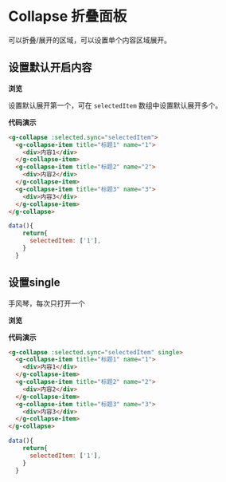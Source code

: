 # Collapse 折叠面板

可以折叠/展开的区域，可以设置单个内容区域展开。

## 设置默认开启内容

**浏览**

设置默认展开第一个，可在 `selectedItem` 数组中设置默认展开多个。

<ClientOnly>
<collapse-demo></collapse-demo>
</ClientOnly>

**代码演示**

```html
<g-collapse :selected.sync="selectedItem">
  <g-collapse-item title="标题1" name="1">
    <div>内容1</div>
  </g-collapse-item>
  <g-collapse-item title="标题2" name="2">
    <div>内容2</div>
  </g-collapse-item>
  <g-collapse-item title="标题3" name="3">
    <div>内容3</div>
  </g-collapse-item>
</g-collapse>
```

```js
data(){
    return{
      selectedItem: ['1'],
    }
  }
```

## 设置single

手风琴，每次只打开一个

**浏览**

<ClientOnly>
<collapse-single-demo></collapse-single-demo>
</ClientOnly>

**代码演示**

```html
<g-collapse :selected.sync="selectedItem" single>
  <g-collapse-item title="标题1" name="1">
    <div>内容1</div>
  </g-collapse-item>
  <g-collapse-item title="标题2" name="2">
    <div>内容2</div>
  </g-collapse-item>
  <g-collapse-item title="标题3" name="3">
    <div>内容3</div>
  </g-collapse-item>
</g-collapse>
```

```js
data(){
    return{
      selectedItem: ['1'],
    }
  }
```